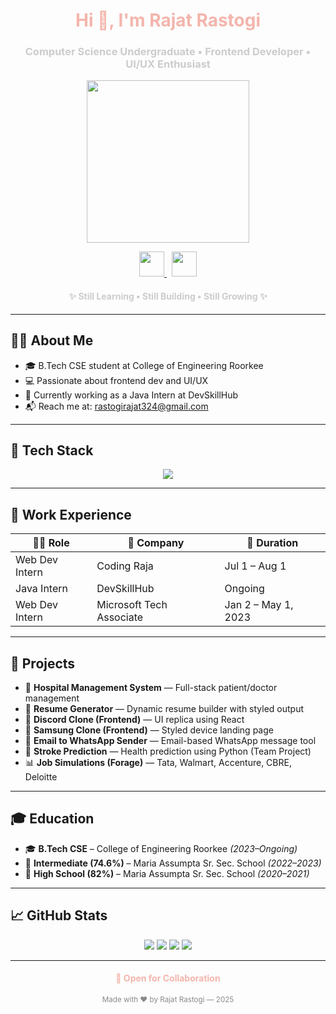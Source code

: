 <h1 align="center" style="color:#F4B5AC;">Hi 👋, I'm Rajat Rastogi</h1>
<h3 align="center" style="color:#CCCCCC;">Computer Science Undergraduate • Frontend Developer • UI/UX Enthusiast</h3>

<div align="center">
  <img src="https://media.giphy.com/media/qgQUggAC3Pfv687qPC/giphy.gif" width="260" />
</div>

<p align="center">
  <a href="https://www.linkedin.com/in/rajat-rastogi-b107552a7" target="_blank">
    <img src="https://skillicons.dev/icons?i=linkedin" height="40" />
  </a>
  &nbsp;
  <a href="mailto:rastogirajat324@gmail.com" target="_blank">
    <img src="https://skillicons.dev/icons?i=gmail" height="40" />
  </a>
</p>

<h4 align="center" style="color:#CCCCCC;">✨ Still Learning • Still Building • Still Growing ✨</h4>

---

## 🧑‍💻 About Me

- 🎓 B.Tech CSE student at College of Engineering Roorkee  
- 💻 Passionate about frontend dev and UI/UX  
- 🔭 Currently working as a Java Intern at DevSkillHub  
- 📬 Reach me at: [rastogirajat324@gmail.com](mailto:rastogirajat324@gmail.com)

---

## 🧰 Tech Stack

<p align="center">
  <img src="https://skillicons.dev/icons?i=html,css,js,react,nodejs,express,mongodb,python,cpp,django,firebase,figma,git,github,postman" />
</p>

---

## 💼 Work Experience

| 🧑‍💼 Role | 🏢 Company | 📅 Duration |
|----------|-----------|-------------|
| Web Dev Intern | Coding Raja | Jul 1 – Aug 1 |
| Java Intern | DevSkillHub | Ongoing |
| Web Dev Intern | Microsoft Tech Associate | Jan 2 – May 1, 2023 |

---

## 🚀 Projects

- 🏥 **Hospital Management System** — Full-stack patient/doctor management  
- 📄 **Resume Generator** — Dynamic resume builder with styled output  
- 💬 **Discord Clone (Frontend)** — UI replica using React  
- 📱 **Samsung Clone (Frontend)** — Styled device landing page  
- 📩 **Email to WhatsApp Sender** — Email-based WhatsApp message tool  
- 🧠 **Stroke Prediction** — Health prediction using Python (Team Project)  
- 📊 **Job Simulations (Forage)** — Tata, Walmart, Accenture, CBRE, Deloitte  

---

## 🎓 Education

- 🎓 **B.Tech CSE** – College of Engineering Roorkee *(2023–Ongoing)*  
- 🏫 **Intermediate (74.6%)** – Maria Assumpta Sr. Sec. School *(2022–2023)*  
- 🏫 **High School (82%)** – Maria Assumpta Sr. Sec. School *(2020–2021)*  

---

## 📈 GitHub Stats

<div align="center">

  <img src="https://github-profile-summary-cards.vercel.app/api/cards/profile-details?username=RajatRastogi324&theme=github_dark" />

  <img src="https://github-readme-stats.vercel.app/api?username=RajatRastogi324&show_icons=true&count_private=true&theme=github_dark&icon_color=F4B5AC&text_color=CCCCCC&bg_color=0D1117&title_color=F4B5AC" />

  <img src="https://github-readme-streak-stats.herokuapp.com?user=RajatRastogi324&theme=github-dark&hide_border=false&currStreakLabel=F4B5AC&ring=F4B5AC&fire=F4B5AC&sideLabels=CCCCCC" />

  <img src="https://github-readme-stats.vercel.app/api/top-langs/?username=RajatRastogi324&layout=compact&theme=github_dark&bg_color=0D1117&title_color=F4B5AC&text_color=CCCCCC" />

</div>

---

<h4 align="center" style="color:#F4B5AC;">🌿 Open for Collaboration</h4>
<p align="center" style="color:#888;">
  <sub>Made with ❤️ by Rajat Rastogi — 2025</sub>
</p>
